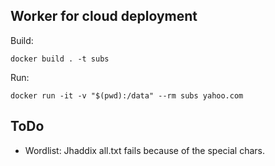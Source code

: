## Worker for cloud deployment

Build:

`docker build . -t subs`

Run:

`docker run -it -v "$(pwd):/data" --rm subs yahoo.com `


## ToDo
- Wordlist: Jhaddix all.txt fails because of the special chars.